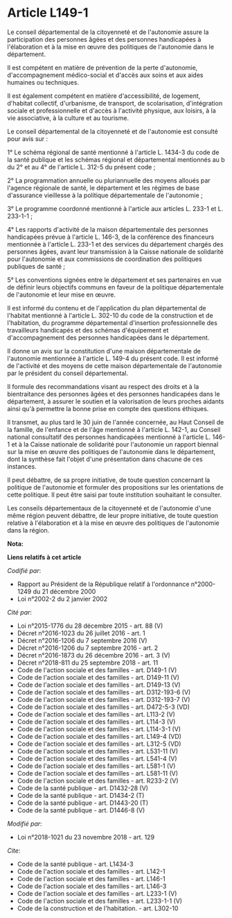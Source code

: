 # Article L149-1

Le conseil départemental de la citoyenneté et de l'autonomie assure la participation des personnes âgées et des personnes
handicapées à l'élaboration et à la mise en œuvre des politiques de l'autonomie dans le département. 

Il est compétent en matière de prévention de la perte d'autonomie, d'accompagnement médico-social et d'accès aux soins et aux
aides humaines ou techniques. 

Il est également compétent en matière d'accessibilité, de logement, d'habitat collectif, d'urbanisme, de transport, de
scolarisation, d'intégration sociale et professionnelle et d'accès à l'activité physique, aux loisirs, à la vie associative,
à la culture et au tourisme. 

Le conseil départemental de la citoyenneté et de l'autonomie est consulté pour avis sur : 

1° Le schéma régional de santé mentionné à l'article L. 1434-3 du code de la santé publique et les schémas régional et
départemental mentionnés au b du 2° et au 4° de l'article L. 312-5 du présent code ; 

2° La programmation annuelle ou pluriannuelle des moyens alloués par l'agence régionale de santé, le département et les
régimes de base d'assurance vieillesse à la politique départementale de l'autonomie ; 

3° Le programme coordonné mentionné à l'article aux articles L. 233-1 et L. 233-1-1 ; 

4° Les rapports d'activité de la maison départementale des personnes handicapées prévue à l'article L. 146-3, de la
conférence des financeurs mentionnée à l'article L. 233-1 et des services du département chargés des personnes âgées, avant
leur transmission à la Caisse nationale de solidarité pour l'autonomie et aux commissions de coordination des politiques
publiques de santé ; 

5° Les conventions signées entre le département et ses partenaires en vue de définir leurs objectifs communs en faveur de la
politique départementale de l'autonomie et leur mise en œuvre. 

Il est informé du contenu et de l'application du plan départemental de l'habitat mentionné à l'article L. 302-10 du code de
la construction et de l'habitation, du programme départemental d'insertion professionnelle des travailleurs handicapés et des
schémas d'équipement et d'accompagnement des personnes handicapées dans le département. 

Il donne un avis sur la constitution d'une maison départementale de l'autonomie mentionnée à l'article L. 149-4 du présent
code. Il est informé de l'activité et des moyens de cette maison départementale de l'autonomie par le président du conseil
départemental. 

Il formule des recommandations visant au respect des droits et à la bientraitance des personnes âgées et des personnes
handicapées dans le département, à assurer le soutien et la valorisation de leurs proches aidants ainsi qu'à permettre la
bonne prise en compte des questions éthiques. 

Il transmet, au plus tard le 30 juin de l'année concernée, au Haut Conseil de la famille, de l'enfance et de l'âge mentionné
à l'article L. 142-1, au Conseil national consultatif des personnes handicapées mentionné à l'article L. 146-1 et à la Caisse
nationale de solidarité pour l'autonomie un rapport biennal sur la mise en œuvre des politiques de l'autonomie dans le
département, dont la synthèse fait l'objet d'une présentation dans chacune de ces instances. 

Il peut débattre, de sa propre initiative, de toute question concernant la politique de l'autonomie et formuler des
propositions sur les orientations de cette politique. Il peut être saisi par toute institution souhaitant le consulter. 

Les conseils départementaux de la citoyenneté et de l'autonomie d'une même région peuvent débattre, de leur propre
initiative, de toute question relative à l'élaboration et à la mise en œuvre des politiques de l'autonomie dans la région.

**Nota:**



**Liens relatifs à cet article**

_Codifié par_:

  - Rapport au Président de la République relatif à l'ordonnance n°2000-1249 du 21 décembre 2000
  - Loi n°2002-2 du 2 janvier 2002

_Cité par_:

  - Loi n°2015-1776 du 28 décembre 2015 - art. 88 (V)
  - Décret n°2016-1023 du 26 juillet 2016 - art. 1
  - Décret n°2016-1206 du 7 septembre 2016 (V)
  - Décret n°2016-1206 du 7 septembre 2016 - art. 2
  - Décret n°2016-1873 du 26 décembre 2016 - art. 3 (V)
  - Décret n°2018-811 du 25 septembre 2018 - art. 11
  - Code de l'action sociale et des familles - art. D149-1 (V)
  - Code de l'action sociale et des familles - art. D149-11 (V)
  - Code de l'action sociale et des familles - art. D149-13 (V)
  - Code de l'action sociale et des familles - art. D312-193-6 (V)
  - Code de l'action sociale et des familles - art. D312-193-7 (V)
  - Code de l'action sociale et des familles - art. D472-5-3 (VD)
  - Code de l'action sociale et des familles - art. L113-2 (V)
  - Code de l'action sociale et des familles - art. L114-3 (V)
  - Code de l'action sociale et des familles - art. L114-3-1 (V)
  - Code de l'action sociale et des familles - art. L149-4 (VD)
  - Code de l'action sociale et des familles - art. L312-5 (VD)
  - Code de l'action sociale et des familles - art. L531-11 (V)
  - Code de l'action sociale et des familles - art. L541-4 (V)
  - Code de l'action sociale et des familles - art. L581-1 (V)
  - Code de l'action sociale et des familles - art. L581-11 (V)
  - Code de l'action sociale et des familles - art. R233-2 (V)
  - Code de la santé publique - art. D1432-28 (V)
  - Code de la santé publique - art. D1434-2 (T)
  - Code de la santé publique - art. D1443-20 (T)
  - Code de la santé publique - art. D1446-8 (V)

_Modifié par_:

  - Loi n°2018-1021 du 23 novembre 2018 - art. 129

_Cite_:

  - Code de la santé publique - art. L1434-3
  - Code de l'action sociale et des familles - art. L142-1
  - Code de l'action sociale et des familles - art. L146-1
  - Code de l'action sociale et des familles - art. L146-3
  - Code de l'action sociale et des familles - art. L233-1 (V)
  - Code de l'action sociale et des familles - art. L233-1-1 (V)
  - Code de la construction et de l'habitation. - art. L302-10
